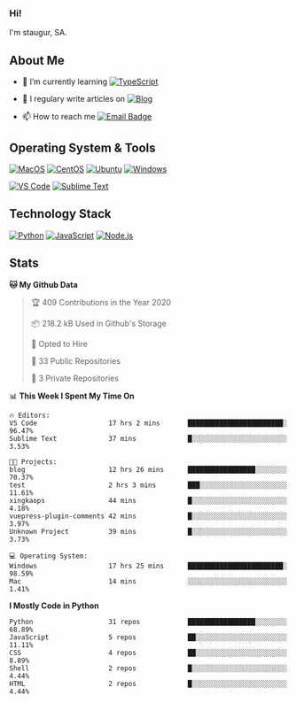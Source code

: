 ### Hi!

I'm staugur, SA.

## About Me

- 🌱 I’m currently learning [![TypeScript](https://img.shields.io/badge/TS-TypeScript-3178c6)](https://www.typescriptlang.org/)

- 📝 I regulary write articles on [![Blog](https://img.shields.io/badge/-Blog-629ccd?style=for-the-badge&logo=python&logoColor=ffffff)](https://blog.saintic.com)

- 📫 How to reach me [![Email Badge](https://img.shields.io/badge/-email-c14438?style=for-the-badge&logo=Gmail&logoColor=ffffff)](mailto:me@tcw.im)

## Operating System & Tools

[![MacOS](https://img.shields.io/badge/macOS-Catalina-292e33?style=flat-square&logo=apple&logoColor=ffffff)](https://www.apple.com/macos/catalina/)
[![CentOS](https://img.shields.io/badge/CentOS-7.0-purple?style=flat-square&logo=CentOS&logoColor=)](https://www.centos.org/)
[![Ubuntu](https://img.shields.io/badge/Ubuntu-18-orange?style=flat-square&logo=Ubuntu&logoColor=e95420)](https://www.ubuntu.com/)
[![Windows](https://img.shields.io/badge/Windows-10-blue?style=flat-square&logo=windows&logoColor=0067b8 )](https://www.microsoft.com/)

[![VS Code](https://img.shields.io/badge/IDE-VSCode-%23007ACC?style=flat-square&logo=Visual-studio-code)](https://code.visualstudio.com/)
[![Sublime Text](https://img.shields.io/badge/IDE-SublimeText-black?style=flat-square&logo=Sublime+Text)](https://www.sublimetext.com/)

## Technology Stack

[![Python](https://img.shields.io/badge/-Python-3776AB?style=flat-square&logo=python&logoColor=ffffff)](https://www.python.org/)
[![JavaScript](https://img.shields.io/badge/-JavaScript-%23F7DF1C?style=flat-square&logo=javascript&logoColor=000000&labelColor=%23F7DF1C&color=%23FFCE5A)](https://www.javascript.com/)
[![Node.js](https://img.shields.io/badge/-Node.js-00ADD8?style=flat-square&logo=node.js&logoColor=ffffff)](https://nodejs.org/)

## Stats

<!--START_SECTION:waka-->
**🐱 My Github Data** 

> 🏆 409 Contributions in the Year 2020
 > 
> 📦 218.2 kB Used in Github's Storage 
 > 
> 💼 Opted to Hire
 > 
> 📜 33 Public Repositories
 > 
> 🔑 3 Private Repositories 

📊 **This Week I Spent My Time On** 

```text
🔥 Editors: 
VS Code                  17 hrs 2 mins       ████████████████████████░   96.47% 
Sublime Text             37 mins             █░░░░░░░░░░░░░░░░░░░░░░░░   3.53%

🐱‍💻 Projects: 
blog                     12 hrs 26 mins      █████████████████░░░░░░░░   70.37% 
test                     2 hrs 3 mins        ███░░░░░░░░░░░░░░░░░░░░░░   11.61% 
xingkaops                44 mins             █░░░░░░░░░░░░░░░░░░░░░░░░   4.18% 
vuepress-plugin-comments 42 mins             █░░░░░░░░░░░░░░░░░░░░░░░░   3.97% 
Unknown Project          39 mins             █░░░░░░░░░░░░░░░░░░░░░░░░   3.73%

💻 Operating System: 
Windows                  17 hrs 25 mins      ████████████████████████░   98.59% 
Mac                      14 mins             ░░░░░░░░░░░░░░░░░░░░░░░░░   1.41%

```

**I Mostly Code in Python** 

```text
Python                   31 repos            █████████████████░░░░░░░░   68.89% 
JavaScript               5 repos             ██░░░░░░░░░░░░░░░░░░░░░░░   11.11% 
CSS                      4 repos             ██░░░░░░░░░░░░░░░░░░░░░░░   8.89% 
Shell                    2 repos             █░░░░░░░░░░░░░░░░░░░░░░░░   4.44% 
HTML                     2 repos             █░░░░░░░░░░░░░░░░░░░░░░░░   4.44%

```



<!--END_SECTION:waka-->
